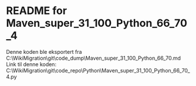 # README for Maven_super_31_100_Python_66_70_4
Denne koden ble eksportert fra C:\WikiMigration\git\code_dump\Maven_super_31_100_Python_66_70.md
Link til denne koden: C:\WikiMigration\git\code_repo\Python\Maven_super_31_100_Python_66_70_4.py

